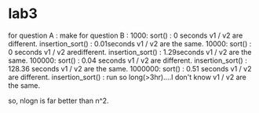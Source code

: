 # lab3
for question A : make
for question B :
1000:
  sort() : 0 seconds
  v1 / v2 are different.
  insertion_sort() : 0.01seconds
  v1 / v2 are the same.
10000:
  sort() : 0 seconds
  v1 / v2 aredifferent.
  insertion_sort() : 1.29seconds
  v1 / v2 are the same.
100000:
  sort() : 0.04 seconds
  v1 / v2 are different.
  insertion_sort() : 128.36 seconds
  v1 / v2 are the same.
1000000:
  sort() : 0.51 seconds
  v1 / v2 are different.
  insertion_sort() : run so long(>3hr)....I don't know
  v1 / v2 are the same.
  
so, nlogn is far better than n^2.
